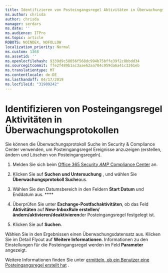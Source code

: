 ```yaml
---
title: Identifizieren von Posteingangsregel Aktivitäten in Überwachungsprotokollen
ms.author: chrisda
author: chrisda
manager: serdars
ms.date: ''
ms.audience: ITPro
ms.topic: article
ROBOTS: NOINDEX, NOFOLLOW
localization_priority: Normal
ms.custom: 1368
ms.assetid: ''
ms.openlocfilehash: 9339d9c58056f568dc994b75bffe39f2c8bbdd34
ms.sourcegitcommit: ffe2f489b1ac3aae62aa784c959da6a41c3261eb
ms.translationtype: MT
ms.contentlocale: de-DE
ms.lasthandoff: 04/17/2019
ms.locfileid: "31909242"
---
```

# <a name="identify-inbox-rule-activity-in-audit-logs"></a>Identifizieren von Posteingangsregel Aktivitäten in Überwachungsprotokollen

Sie können die Überwachungsprotokoll Suche im Security & Compliance Center verwenden, um Posteingangsregel Ereignisse anzuzeigen (erstellen, ändern und Löschen von Posteingangsregeln).

1. Melden Sie sich beim [Office 365 Security _AMP_ Compliance Center](https://protection.office.com/) an.

2. Klicken Sie auf **Suchen und Untersuchung** , und wählen Sie **Überwachungsprotokoll Suche**aus.

3. Wählen Sie den Datumsbereich in den Feldern **Start Datum** und Enddatum aus. ****

4. Überprüfen Sie unter **Exchange-Postfachaktivitäten**, ob das Feld **Aktivitäten** auf **New-InboxRule erstellen/ändern/aktivieren/deaktivieren**der Posteingangsregel festgelegt ist.

5. Klicken Sie auf **Suchen**.

Wählen Sie in den Ergebnissen einen Überwachungsdatensatz aus. Klicken Sie im Detail Flyout auf **Weitere Informationen**. Informationen zu den Einstellungen für die Posteingangsregel werden im Feld **Parameter** angezeigt.

Weitere Informationen finden Sie unter [ermitteln, ob ein Benutzer eine Posteingangsregel erstellt hat](https://docs.microsoft.com//office365/securitycompliance/auditing-troubleshooting-scenarios#determining-if-a-user-created-an-inbox-rule) .

